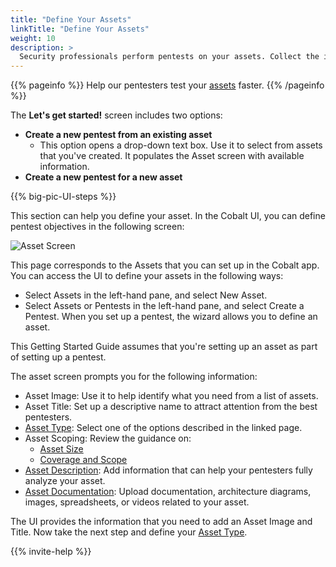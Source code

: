 ```yaml
---
title: "Define Your Assets"
linkTitle: "Define Your Assets"
weight: 10
description: >
  Security professionals perform pentests on your assets. Collect the info they need.
---
```


{{% pageinfo %}}
Help our pentesters test your [assets](../glossary#asset) faster.
{{% /pageinfo %}}

The **Let's get started!** screen includes two options:

- **Create a new pentest from an existing asset**
  - This option opens a drop-down text box. Use it to select from assets that you've
    created. It populates the Asset screen with available information.
- **Create a new pentest for a new asset**

<!-- For content, see https://github.com/cobalthq/cobalt-product-public-docs/blob/main/layouts/shortcodes/big-pic-UI-steps.md -->
{{% big-pic-UI-steps %}}

This section can help you define your asset. In the Cobalt UI, you can
define pentest objectives in the following screen:

![Asset Screen](/gsg/AssetScreen.png "Define your asset here")

This page corresponds to the Assets that you can set up in the Cobalt app.
You can access the UI to define your assets in the following ways:

- Select Assets in the left-hand pane, and select New Asset.
- Select Assets or Pentests in the left-hand pane, and select Create a Pentest.
  When you set up a pentest, the wizard allows you to define an asset.

This Getting Started Guide assumes that you're setting up an asset as part of
setting up a pentest.

The asset screen prompts you for the following information:

- Asset Image: Use it to help identify what you need from a list of assets.
- Asset Title: Set up a descriptive name to attract attention from the best pentesters.
- [Asset Type](./asset-type): Select one of the options described in the linked page.
- Asset Scoping: Review the guidance on:
  - [Asset Size](./asset-size)
  - [Coverage and Scope](./coverage)
- [Asset Description](./asset-description): Add information that can help your
  pentesters fully analyze your asset.
- [Asset Documentation](./asset-description/#asset-documentation): Upload documentation,
  architecture diagrams, images, spreadsheets, or videos related to your asset.

The UI provides the information that you need to add an Asset Image and Title.
Now take the next step and define your [Asset Type](./asset-type).

<!-- For content, see https://github.com/cobalthq/cobalt-product-public-docs/blob/main/layouts/shortcodes/invite-help.md -->
{{% invite-help %}}
